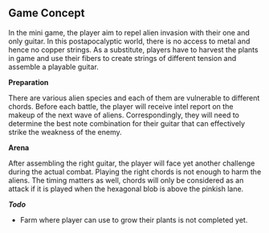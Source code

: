 ## Game Concept

In the mini game, the player aim to repel alien invasion with their one and only guitar. In this postapocalyptic world, there is no access to metal and 
hence no copper strings. As a substitute, players have to harvest the plants in game and use their fibers to create strings of different tension and assemble a playable guitar. 

**Preparation**

There are various alien species and each of them are vulnerable to different chords. Before each battle, the player will receive intel report on the makeup 
of the next wave of aliens. Correspondingly, they will need to determine the best note combination for their guitar that can effectively strike the 
weakness of the enemy.

**Arena**

After assembling the right guitar, the player will face yet another challenge during the actual combat. Playing the right chords is not enough to harm the aliens. The timing matters as well, chords will only be considered as an attack if it is played when the hexagonal blob is above the pinkish lane.

**_Todo_**

- Farm where player can use to grow their plants is not completed yet.
